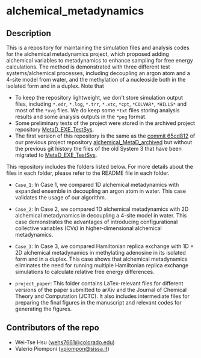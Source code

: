 alchemical_metadynamics
=======================

## Description
This is a repository for maintaining the simulation files and analysis codes for the alchemical metadynamics project, which proposed adding alchemical variables to metadynamics to enhance sampling for free energy calculations. The method is demonstrated with three different test systems/alchemical processes, including decoupling an argon atom and a 4-site model from water, and the methylation of a nucleoside both in the isolated form and in a duplex. Note that
- To keep the repository lightweight, we don't store simulation output files, including `*.edr`, `*.log`, `*.trr`, `*.xtc`, `*cpt`, `*COLVAR*`, `*HILLS*` and most of the `*xvg` files. We do keep some `*txt` files storing analysis results and some analysis outputs in the `*png` format.
- Some preliminary tests of the project were stored in the archived project repository [MetaD_EXE_TestSys](https://github.com/wehs7661/MetaD_EXE_TestSys).
- The first version of this repository is the same as the [commit 65cd812](https://github.com/wehs7661/alchemical_MetaD_archived/tree/65cd812a1c11042126abd0d177dfb5e9701f8864) of our previous project repository [alchemical_MetaD_archived](https://github.com/wehs7661/alchemical_MetaD_archived) but without the previous git history the files of the old System 3 that have been migrated to [MetaD_EXE_TestSys](https://github.com/wehs7661/MetaD_EXE_TestSys).

This repository includes the folders listed below. For more details about the files in each folder, please refer to the README file in each folder.
- `Case_1`: In Case 1, we compared 1D alchemical metadynamics with expanded ensemble in decoupling an argon atom in water. This case validates the usage of our algorithm.

- `Case_2`: In Case 2, we compared 1D alchemical metadynamics with 2D alchemical metadynamics in decoupling a 4-site model in water. This case demonstrates the advantages of introducing configurational collective variables (CVs) in higher-dimensional alchemical metadynamics. 

- `Case_3`: In Case 3, we compared Hamiltonian replica exchange with 1D + 2D alchemical metadynamics in methylating adenosine in its isolated form and in a duplex. This case shows that alchemical metadynamics eliminates the need for running multiple Hamiltonian replica exchange simulations to calculate relative free energy differences. 

- `project_paper`: This folder contains LaTex-relevant files for different versions of the paper submitted to arXiv and the Journal of Chemical Theory and Computation (JCTC). It also includes intermediate files for preparing the final figures in the manuscript and relevant codes for generating the figures. 

## Contributors of the repo
- Wei-Tse Hsu (wehs7661@colorado.edu)
- Valerio Piomponi (vpiompon@sissa.it)